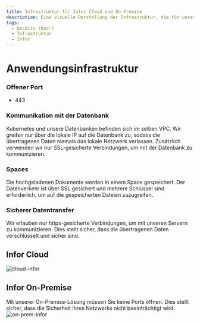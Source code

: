 ```yaml
---
title: Infrastruktur für Infor Cloud und On-Premise
description: Eine visuelle Darstellung der Infrastruktur, die für unsere Anwendungen verwendet wird, wenn Infor Cloud oder On-Premise ausgeführt wird.
tags:
  - DocBits (Doc²)
  - Infrastruktur
  - Infor
---
```


# Anwendungsinfrastruktur

### Offener Port
* 443

### Kommunikation mit der Datenbank
Kubernetes und unsere Datenbanken befinden sich im selben VPC. Wir greifen nur über die lokale IP auf die Datenbank zu, sodass die übertragenen Daten niemals das lokale Netzwerk verlassen.
Zusätzlich verwenden wir nur SSL-gesicherte Verbindungen, um mit der Datenbank zu kommunizieren.

### Spaces
Die hochgeladenen Dokumente werden in einem Space gespeichert. Der Datenverkehr ist über SSL gesichert und mehrere Schlüssel sind erforderlich, um auf die gespeicherten Dateien zuzugreifen.

### Sicherer Datentransfer
Wir erlauben nur https-gesicherte Verbindungen, um mit unseren Servern zu kommunizieren. Dies stellt sicher, dass die übertragenen Daten verschlüsselt und sicher sind.

## Infor Cloud
![cloud-infor](/_images/security/infra-cloud.png "Infrastruktur für Infor Cloud")

## Infor On-Premise
Mit unserer On-Premise-Lösung müssen Sie keine Ports öffnen. Dies stellt sicher, dass die Sicherheit Ihres Netzwerks nicht beeinträchtigt wird.
![on-prem-infor](/_images/security/infra-on-prem.png "Infrastruktur für Infor On-Premise")